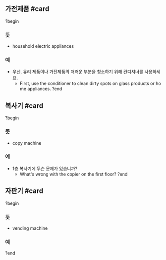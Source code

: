## 가전제품 #card
?begin
### 뜻
- household electric appliances
### 예
- 우선, 유리 제품이나 가전제품의 더러운 부분을 청소하기 위해 컨디셔너를 사용하세요.
	- First, use the conditioner to clean dirty spots on glass products or home appliances.
?end
<!--SR:!2025-05-25,125,254-->

## 복사기 #card
?begin
### 뜻
- copy machine
### 예
- 1층 복사기에 무슨 문제가 있습니까?
	- What's wrong with the copier on the first floor?
?end
<!--SR:!2025-04-19,41,194-->

## 자판기 #card
?begin
### 뜻
- vending machine
### 예
?end
<!--SR:!2025-05-11,54,250-->
